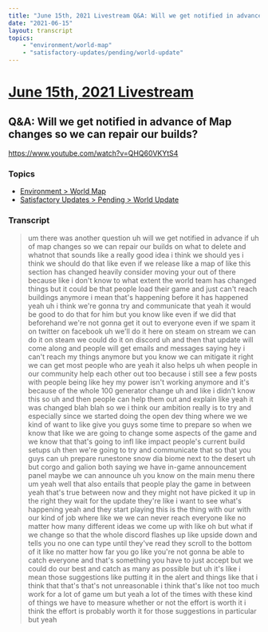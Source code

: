 ```yaml
---
title: "June 15th, 2021 Livestream Q&A: Will we get notified in advance of Map changes so we can repair our builds?"
date: "2021-06-15"
layout: transcript
topics:
    - "environment/world-map"
    - "satisfactory-updates/pending/world-update"
---
```

# [June 15th, 2021 Livestream](../2021-06-15.md)
## Q&A: Will we get notified in advance of Map changes so we can repair our builds?
https://www.youtube.com/watch?v=QHQ60VKYtS4

### Topics
* [Environment > World Map](../topics/environment/world-map.md)
* [Satisfactory Updates > Pending > World Update](../topics/satisfactory-updates/pending/world-update.md)

### Transcript

> um there was another question uh will we get notified in advance if uh of map changes so we can repair our builds on what to delete and whatnot that sounds like a really good idea i think we should yes i think we should do that like even if we release like a map of like this section has changed heavily consider moving your out of there because like i don't know to what extent the world team has changed things but it could be that people load their game and just can't reach buildings anymore i mean that's happening before it has happened yeah uh i think we're gonna try and communicate that yeah it would be good to do that for him but you know like even if we did that beforehand we're not gonna get it out to everyone even if we spam it on twitter on facebook uh we'll do it here on steam on stream we can do it on steam we could do it on discord uh and then that update will come along and people will get emails and messages saying hey i can't reach my things anymore but you know we can mitigate it right we can get most people who are yeah it also helps uh when people in our community help each other out too because i still see a few posts with people being like hey my power isn't working anymore and it's because of the whole 100 generator change uh and like i didn't know this so uh and then people can help them out and explain like yeah it was changed blah blah so we i think our ambition really is to try and especially since we started doing the open dev thing where we we kind of want to like give you guys some time to prepare so when we know that like we are going to change some aspects of the game and we know that that's going to infl like impact people's current build setups uh then we're going to try and communicate that so that you guys can uh prepare runestone snow dia biome next to the desert uh but corgo and galion both saying we have in-game announcement panel maybe we can announce uh you know on the main menu there um yeah well that also entails that people play the game in between yeah that's true between now and they might not have picked it up in the right they wait for the update they're like i want to see what's happening yeah and they start playing this is the thing with our with our kind of job where like we we can never reach everyone like no matter how many different ideas we come up with like oh but what if we change so that the whole discord flashes up like upside down and tells you no one can type until they've read they scroll to the bottom of it like no matter how far you go like you're not gonna be able to catch everyone and that's something you have to just accept but we could do our best and catch as many as possible but uh it's like i mean those suggestions like putting it in the alert and things like that i think that that's that's not unreasonable i think that's like not too much work for a lot of game um but yeah a lot of the times with these kind of things we have to measure whether or not the effort is worth it i think the effort is probably worth it for those suggestions in particular but yeah
